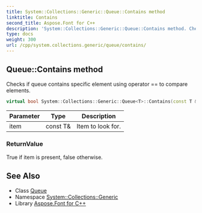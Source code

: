 ```yaml
---
title: System::Collections::Generic::Queue::Contains method
linktitle: Contains
second_title: Aspose.Font for C++
description: 'System::Collections::Generic::Queue::Contains method. Checks if queue contains specific element using operator == to compare elements in C++.'
type: docs
weight: 300
url: /cpp/system.collections.generic/queue/contains/
---
```

## Queue::Contains method


Checks if queue contains specific element using operator == to compare elements.

```cpp
virtual bool System::Collections::Generic::Queue<T>::Contains(const T &item) const
```


| Parameter | Type | Description |
| --- | --- | --- |
| item | const T\& | Item to look for. |

### ReturnValue

True if item is present, false otherwise.

## See Also

* Class [Queue](../)
* Namespace [System::Collections::Generic](../../)
* Library [Aspose.Font for C++](../../../)
